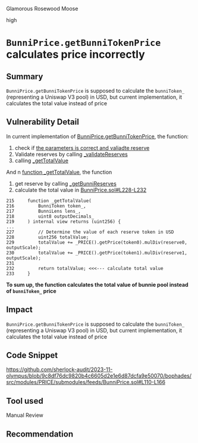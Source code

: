 Glamorous Rosewood Moose

high

# `BunniPrice.getBunniTokenPrice` calculates price incorrectly

## Summary
`BunniPrice.getBunniTokenPrice` is supposed to calculate the `bunniToken_` (representing a Uniswap V3 pool) in USD, but current implementation, it calculates the total value instead of price
## Vulnerability Detail
In current implementation of [BunniPrice.getBunniTokenPrice](https://github.com/sherlock-audit/2023-11-olympus/blob/9c8df76dc9820b4c6605d2e1e6d87dcfa9e50070/bophades/src/modules/PRICE/submodules/feeds/BunniPrice.sol#L110-L166), the function:
1. check if [the parameters is correct and valiadte reserve](https://github.com/sherlock-audit/2023-11-olympus/blob/9c8df76dc9820b4c6605d2e1e6d87dcfa9e50070/bophades/src/modules/PRICE/submodules/feeds/BunniPrice.sol#L116-L152)
1. Validate reserves by calling [_validateReserves](https://github.com/sherlock-audit/2023-11-olympus/blob/9c8df76dc9820b4c6605d2e1e6d87dcfa9e50070/bophades/src/modules/PRICE/submodules/feeds/BunniPrice.sol#L155-L160)
1. calling [_getTotalValue](https://github.com/sherlock-audit/2023-11-olympus/blob/9c8df76dc9820b4c6605d2e1e6d87dcfa9e50070/bophades/src/modules/PRICE/submodules/feeds/BunniPrice.sol#L163)

And n [function _getTotalValue](https://github.com/sherlock-audit/2023-11-olympus/blob/9c8df76dc9820b4c6605d2e1e6d87dcfa9e50070/bophades/src/modules/PRICE/submodules/feeds/BunniPrice.sol#L215-L233), the function
1. get reserve by calling [_getBunniReserves](https://github.com/sherlock-audit/2023-11-olympus/blob/9c8df76dc9820b4c6605d2e1e6d87dcfa9e50070/bophades/src/modules/PRICE/submodules/feeds/BunniPrice.sol#L192-L207)
1. calculate the total value in [BunniPrice.sol#L228-L232](https://github.com/sherlock-audit/2023-11-olympus/blob/9c8df76dc9820b4c6605d2e1e6d87dcfa9e50070/bophades/src/modules/PRICE/submodules/feeds/BunniPrice.sol#L228-L232)
```solidity
215     function _getTotalValue(
216         BunniToken token_,
217         BunniLens lens_,
218         uint8 outputDecimals_
219     ) internal view returns (uint256) {
...
227         // Determine the value of each reserve token in USD
228         uint256 totalValue;
229         totalValue += _PRICE().getPrice(token0).mulDiv(reserve0, outputScale);
230         totalValue += _PRICE().getPrice(token1).mulDiv(reserve1, outputScale);
231 
232         return totalValue; <<<--- calculate total value
233     }

```
**To sum up, the function calculates the total value of bunnie pool instead of `bunniToken_` price**

## Impact
`BunniPrice.getBunniTokenPrice` is supposed to calculate the `bunniToken_` (representing a Uniswap V3 pool) in USD, but current implementation, it calculates the total value instead of price
## Code Snippet
https://github.com/sherlock-audit/2023-11-olympus/blob/9c8df76dc9820b4c6605d2e1e6d87dcfa9e50070/bophades/src/modules/PRICE/submodules/feeds/BunniPrice.sol#L110-L166
## Tool used

Manual Review

## Recommendation
